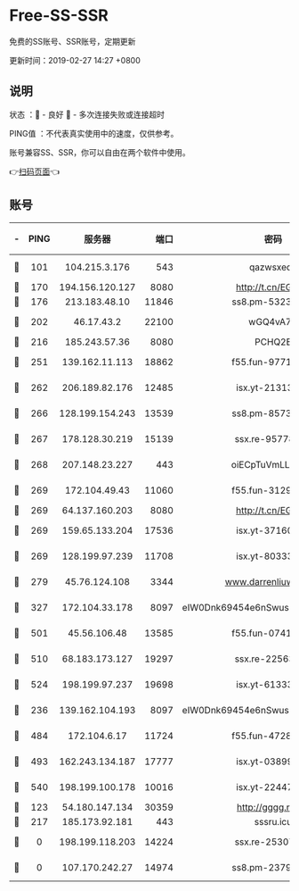 # Free-SS-SSR

免费的SS账号、SSR账号，定期更新

更新时间：2019-02-27 14:27 +0800

## 说明

状态     ：🙂 - 良好 🙁 - 多次连接失败或连接超时

PING值   ：不代表真实使用中的速度，仅供参考。

账号兼容SS、SSR，你可以自由在两个软件中使用。

👉[扫码页面](https://liesauer.github.io/free-ss-ssr.github.io/)👈

## 账号

|-|PING|服务器|端口|密码|加密方式|区域|
|:----:|:----:|:-----:|-----:|:----:|:----:|:----:|
|🙂|101|104.215.3.176|543|qazwsxedc|aes-256-gcm|JP|
|🙂|170|194.156.120.127|8080|http://t.cn/EGJIyrl|rc4-md5|RU|
|🙂|176|213.183.48.10|11846|ss8.pm-53239933|rc4-md5|RU|
|🙂|202|46.17.43.2|22100|wGQ4vA7D|aes-256-gcm|RU|
|🙂|216|185.243.57.36|8080|PCHQ2E|rc4-md5|US|
|🙂|251|139.162.11.113|18862|f55.fun-97715829|aes-256-cfb|SG|
|🙂|262|206.189.82.176|12485|isx.yt-21313452|aes-256-cfb|SG|
|🙂|266|128.199.154.243|13539|ss8.pm-85739206|aes-256-cfb|SG|
|🙂|267|178.128.30.219|15139|ssx.re-95778492|aes-256-cfb|SG|
|🙂|268|207.148.23.227|443|oiECpTuVmLLxk4Ts|aes-256-cfb|US|
|🙂|269|172.104.49.43|11060|f55.fun-31295272|aes-256-cfb|SG|
|🙂|269|64.137.160.203|8080|http://t.cn/EGJIyrl|rc4-md5|CA|
|🙂|269|159.65.133.204|17536|isx.yt-37160115|aes-256-cfb|SG|
|🙂|269|128.199.97.239|11708|isx.yt-80333804|aes-256-cfb|SG|
|🙂|279|45.76.124.108|3344|www.darrenliuwei.com|aes-256-cfb|AU|
|🙂|327|172.104.33.178|8097|eIW0Dnk69454e6nSwuspv9DmS201tQ0D|aes-256-cfb|SG|
|🙂|501|45.56.106.48|13585|f55.fun-07412512|aes-256-cfb|US|
|🙂|510|68.183.173.127|19297|ssx.re-22563235|aes-256-cfb|US|
|🙂|524|198.199.97.237|19698|isx.yt-61333820|aes-256-cfb|US|
|🙂|236|139.162.104.193|8097|eIW0Dnk69454e6nSwuspv9DmS201tQ0D|aes-256-cfb|JP|
|🙂|484|172.104.6.17|11724|f55.fun-47281040|aes-256-cfb|US|
|🙂|493|162.243.134.187|17777|isx.yt-03899620|aes-256-cfb|US|
|🙂|540|198.199.100.178|10016|isx.yt-22447811|aes-256-cfb|US|
|🙁|123|54.180.147.134|30359|http://gggg.rocks|chacha20|KR|
|🙁|217|185.173.92.181|443|sssru.icu|rc4-md5|RU|
|🙁|0|198.199.118.203|14224|ssx.re-25307472|aes-256-cfb|US|
|🙁|0|107.170.242.27|14974|ss8.pm-23796497|aes-256-cfb|US|

